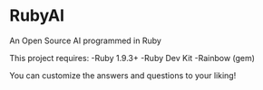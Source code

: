 # RubyAI
An Open Source AI programmed in Ruby

This project requires:
	-Ruby 1.9.3+
	-Ruby Dev Kit
	-Rainbow (gem)

You can customize the answers and questions to your liking!
